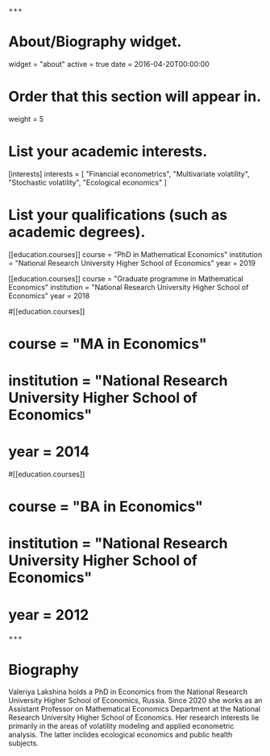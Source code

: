 +++
# About/Biography widget.
widget = "about"
active = true
date = 2016-04-20T00:00:00

# Order that this section will appear in.
weight = 5

# List your academic interests.
[interests]
  interests = [
    "Financial econometrics",
    "Multivariate volatility",
    "Stochastic volatility",
    "Ecological economics"
  ]

# List your qualifications (such as academic degrees).
[[education.courses]]
  course = "PhD in Mathematical Economics"
  institution = "National Research University Higher School of Economics"
  year = 2019

[[education.courses]]
  course = "Graduate programme in Mathematical Economics"
  institution = "National Research University Higher School of Economics"
  year = 2018

#[[education.courses]]
#  course = "MA in Economics"
#  institution = "National Research University Higher School of Economics"
#  year = 2014

#[[education.courses]]
#  course = "BA in Economics"
#  institution = "National Research University Higher School of Economics"
#  year = 2012
 
+++

# Biography

Valeriya Lakshina holds a PhD in Economics from the National Research University Higher School of Economics, Russia. Since 2020 she works as an Assistant Professor on Mathematical Economics Department at the National Research University Higher School of Economics. Her research interests lie primarily in the areas of volatility modeling and applied econometric analysis. The latter inclides ecological economics and public health subjects.
